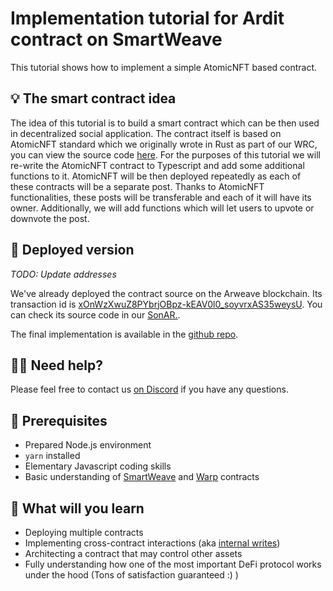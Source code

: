 # Implementation tutorial for Ardit contract on SmartWeave

This tutorial shows how to implement a simple AtomicNFT based contract.

## 💡 The smart contract idea

The idea of this tutorial is to build a smart contract which can be then used in decentralized social application. The contract itself is based on AtomicNFT standard which we originally wrote in Rust as part of our WRC, you can view the source code [here](https://github.com/warp-contracts/wrc/tree/master/contracts/atomic-nft). For the purposes of this tutorial we will re-write the AtomicNFT contract to Typescript and add some additional functions to it. AtomicNFT will be then deployed repeatedly as each of these contracts will be a separate post. Thanks to AtomicNFT functionalities, these posts will be transferable and each of it will have its owner. Additionally, we will add functions which will let users to upvote or downvote the post.


## 🚀 Deployed version

_TODO: Update addresses_

We've already deployed the contract source on the Arweave blockchain. Its transaction id is [xOnWzXwuZ8PYbrjOBpz-kEAV0l0_soyvrxAS35weysU](https://sonar.warp.cc/#/app/source/xOnWzXwuZ8PYbrjOBpz-kEAV0l0_soyvrxAS35weysU). You can check its source code in our [SonAR.](https://sonar.warp.cc/#/app/source/xOnWzXwuZ8PYbrjOBpz-kEAV0l0_soyvrxAS35weysU#code).

The final implementation is available in the [github repo](https://github.com/warp-contracts/academy/tree/main/warp-academy-ardit/final).

## 🙋‍♂️ Need help?

Please feel free to contact us [on Discord](https://redstone.finance/discord) if you have any questions.

## 🧰 Prerequisites

- Prepared Node.js environment
- `yarn` installed
- Elementary Javascript coding skills
- Basic understanding of [SmartWeave](https://www.npmjs.com/package/warp-contracts) and
  [Warp](https://medium.com/@RedStone_Finance/prepare-for-warp-speed-b2a516120849) contracts

## 💪 What will you learn

- Deploying multiple contracts
- Implementing cross-contract interactions (aka [internal writes](https://github.com/warp-contracts/warp#internal-writes))
- Architecting a contract that may control other assets
- Fully understanding how one of the most important DeFi protocol works under the hood
  (Tons of satisfaction guaranteed :) )